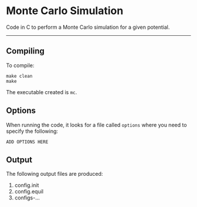 # Monte Carlo Simulation

Code in C to perform a Monte Carlo simulation for a given potential.

---

## Compiling

To compile:
```
make clean
make
```

The executable created is `mc`.

## Options

When running the code, it looks for a file called `options` where you need to specify the following:

```
ADD OPTIONS HERE
```

## Output

The following output files are produced:

1. config.init
2. config.equil
3. configs-...
